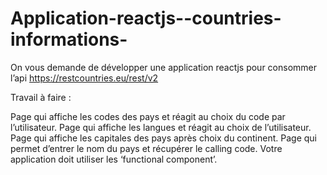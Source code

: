 # Application-reactjs--countries-informations-

On vous demande de développer une application reactjs pour consommer l’api https://restcountries.eu/rest/v2

Travail à faire :

Page qui affiche les codes des pays et réagit au choix du code par l’utilisateur.
Page qui affiche les langues et réagit au choix de l’utilisateur.
Page qui affiche les capitales des pays après choix du continent.
Page qui permet d’entrer le nom du pays et récupérer le calling code.
Votre application doit utiliser les ‘functional component’.
